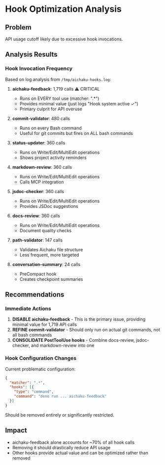 # Hook Optimization Analysis

## Problem
API usage cutoff likely due to excessive hook invocations.

## Analysis Results

### Hook Invocation Frequency
Based on log analysis from `/tmp/aichaku-hooks.log`:

1. **aichaku-feedback**: 1,719 calls ⚠️ CRITICAL
   - Runs on EVERY tool use (matcher: ".*")
   - Provides minimal value (just logs "Hook system active ✓")
   - Primary culprit for API overuse

2. **commit-validator**: 480 calls
   - Runs on every Bash command
   - Useful for git commits but fires on ALL bash commands

3. **status-updater**: 360 calls
   - Runs on Write/Edit/MultiEdit operations
   - Shows project activity reminders

4. **markdown-review**: 360 calls
   - Runs on Write/Edit/MultiEdit operations
   - Calls MCP integration

5. **jsdoc-checker**: 360 calls
   - Runs on Write/Edit/MultiEdit operations
   - Provides JSDoc suggestions

6. **docs-review**: 360 calls
   - Runs on Write/Edit/MultiEdit operations
   - Document quality checks

7. **path-validator**: 147 calls
   - Validates Aichaku file structure
   - Less frequent, more targeted

8. **conversation-summary**: 24 calls
   - PreCompact hook
   - Creates checkpoint summaries

## Recommendations

### Immediate Actions
1. **DISABLE aichaku-feedback** - This is the primary issue, providing minimal value for 1,719 API calls
2. **REFINE commit-validator** - Should only run on actual git commands, not all bash commands
3. **CONSOLIDATE PostToolUse hooks** - Combine docs-review, jsdoc-checker, and markdown-review into one

### Hook Configuration Changes

Current problematic configuration:
```json
{
  "matcher": ".*",
  "hooks": [{
    "type": "command",
    "command": "deno run ... aichaku-feedback"
  }]
}
```

Should be removed entirely or significantly restricted.

## Impact
- aichaku-feedback alone accounts for ~70% of all hook calls
- Removing it should drastically reduce API usage
- Other hooks provide actual value and can be optimized rather than removed